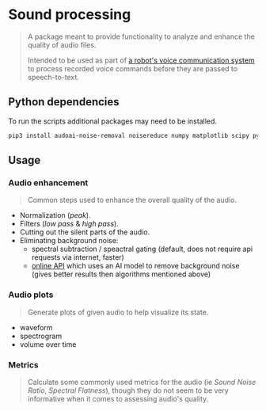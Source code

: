 # Sound processing

> A package meant to provide functionality to analyze and enhance the quality of audio files.
>
> Intended to be used as part of [a robot's voice communication system](https://github.com/wstyczen/dialogflow) to process recorded voice commands before they are passed to speech-to-text.

## Python dependencies

To run the scripts additional packages may need to be installed.

```sh
pip3 install audoai-noise-removal noisereduce numpy matplotlib scipy pydub
```

## Usage

### Audio enhancement

> Common steps used to enhance the overall quality of the audio.

- Normalization (_peak_).
- Filters (_low pass_ & _high pass_).
- Cutting out the silent parts of the audio.
- Eliminating background noise:
  - spectral subtraction / speactral gating (default, does not require api requests via internet, faster)
  - [online API](https://docs.audo.ai/) which uses an AI model to remove background noise (gives better results then algorithms mentioned above)

### Audio plots

> Generate plots of given audio to help visualize its state.

- waveform
- spectrogram
- volume over time

### Metrics

> Calculate some commonly used metrics for the audio (ie _Sound Noise Ratio_, _Spectral Flatness_), though they do not seem to be very informative when it comes to assessing audio's quality.
